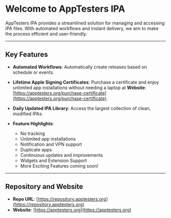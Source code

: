 # Welcome to AppTesters IPA

AppTesters IPA provides a streamlined solution for managing and accessing IPA files. With automated workflows and instant delivery, we aim to make the process efficient and user-friendly.

---

## Key Features

- **Automated Workflows**: Automatically create releases based on schedule or events.
- **Lifetime Apple Signing Certificates**: Purchase a certificate and enjoy unlimited app installations without needing a laptop at **Website**: [https://apptesters.org/purchase-certificate](https://apptesters.org/purchase-certificate).
- **Daily Updated IPA Library**: Access the largest collection of clean, modified IPAs.
  
- **Feature Highlights**:
  - No tracking
  - Unlimited app installations
  - Notification and VPN support
  - Duplicate apps
  - Continuous updates and improvements
  - Widgets and Extension Support
  - More Exciting Features coming soon! 

---

## Repository and Website

- **Repo URL**: [https://repository.apptesters.org](https://repository.apptesters.org)
- **Website**: [https://apptesters.org](https://apptesters.org)
